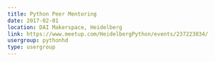 ```yaml
---
title: Python Peer Mentoring
date: 2017-02-01
location: DAI Makerspace, Heidelberg
link: https://www.meetup.com/HeidelbergPython/events/237223834/
usergroup: pythonhd
type: usergroup
---
```

